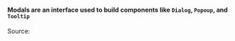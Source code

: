 #### Modals are an interface used to build components like `Dialog`, `Popoup`, and `Tooltip`

Source:

```js { "file": "./Modal.js" }
```

